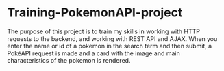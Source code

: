 # Training-PokemonAPI-project

The purpose of this project is to train my skills in working with HTTP requests
to the backend, and working with REST API and AJAX.
When you enter the name or id of a pokemon in the search term and then submit, 
a PokéAPI request is made and a card with the image and main characteristics 
of the pokemon is rendered.







